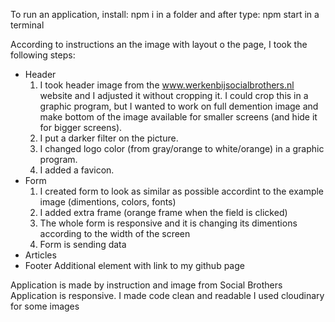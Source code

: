 To run an application, install: npm i in a folder and after type: npm start in a terminal

According to instructions an the image with layout o the page, I took the following steps:
* Header
    1. I took header image from the www.werkenbijsocialbrothers.nl website and I adjusted it without cropping it. I could crop this in a graphic program, but I wanted to work on full demention image and make bottom of the image available for smaller screens (and hide it for bigger screens). 
    2. I put a darker filter on the picture.
    3. I changed logo color (from gray/orange to white/orange) in a graphic program.
    4. I added a favicon.
* Form
    1. I created form to look as similar as possible accordint to the example image (dimentions, colors, fonts)
    2. I added extra frame (orange frame when the field is clicked)
    3. The whole form is responsive and it is changing its dimentions according to the width of the screen
    4. Form is sending data
* Articles
* Footer
    Additional element with link to my github page

Application is made by instruction and image from Social Brothers
Application is responsive.
I made code clean and readable
I used cloudinary for some images

